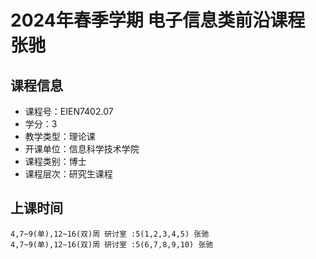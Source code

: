 # 2024年春季学期 电子信息类前沿课程 张驰






## 课程信息

- 课程号：EIEN7402.07
- 学分：3
- 教学类型：理论课
- 开课单位：信息科学技术学院
- 课程类别：博士
- 课程层次：研究生课程

## 上课时间

```
4,7~9(单),12~16(双)周 研讨室 :5(1,2,3,4,5) 张驰
4,7~9(单),12~16(双)周 研讨室 :5(6,7,8,9,10) 张驰
```

